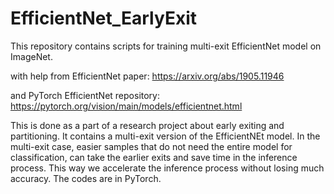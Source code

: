 # EfficientNet_EarlyExit
This repository contains scripts for training multi-exit EfficientNet model on ImageNet.

with help from EfficientNet paper:
https://arxiv.org/abs/1905.11946

and PyTorch EfficientNet repository:
https://pytorch.org/vision/main/models/efficientnet.html

This is done as a part of a research project about early exiting and partitioning. 
It contains a multi-exit version of the EfficientNEt model. In the multi-exit case, easier samples that do not need the entire model for classification, can take the earlier exits and save time in the inference process. 
This way we accelerate the inference process without losing much accuracy.
The codes are in PyTorch.
